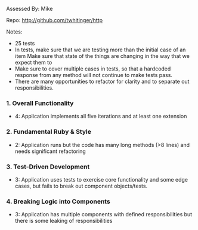 Assessed By: Mike

Repo: http://github.com/twhitinger/http

Notes:
* 25 tests
* In tests, make sure that we are testing more than the initial case of an item
Make sure that state of the things are changing in the way that we expect them to
* Make sure to cover multiple cases in tests, so that a hardcoded response
from any method will not continue to make tests pass.
* There are many opportunities to refactor for clarity and to separate out responsibilities.


### 1. Overall Functionality

* 4: Application implements all five iterations and at least one extension


### 2. Fundamental Ruby & Style

* 2:  Application runs but the code has many long methods (>8 lines) and needs significant refactoring

### 3. Test-Driven Development

* 3: Application uses tests to exercise core functionality and some edge cases, but fails to break out component objects/tests.

### 4. Breaking Logic into Components

* 3: Application has multiple components with defined responsibilities but there is some leaking of responsibilities
